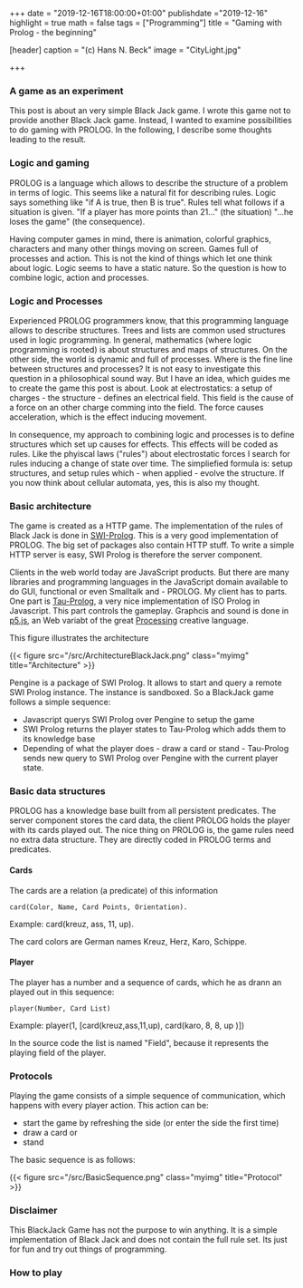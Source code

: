 +++
date = "2019-12-16T18:00:00+01:00"
publishdate ="2019-12-16"
highlight = true
math = false
tags = ["Programming"]
title = "Gaming with Prolog - the beginning"

[header]
  caption = "(c) Hans N. Beck"
  image = "CityLight.jpg"

+++

### A game as an experiment

This post is about an very simple Black Jack game. I wrote this game not to provide another Black Jack game. Instead, I wanted to examine possibilities to do gaming with PROLOG. In the following, I describe some thoughts leading to the result. 

### Logic and gaming

PROLOG is a language which allows to describe the structure of a problem in terms of logic. This seems like a natural fit for describing rules.  Logic says something like "if A is true, then B is true". Rules tell what follows if a situation is given. "If a player has more points than 21..." (the situation) "...he loses the game" (the consequence). 

Having computer games in mind, there is animation, colorful graphics, characters and many other things moving on screen. Games full of processes and action. This is not the kind of things which let one think about logic. Logic seems to have a static nature. So the question is how to combine logic, action and processes. 

### Logic and Processes

Experienced PROLOG programmers know, that this programming language allows to describe structures. Trees and lists are common used structures used in logic programming. In general, mathematics (where logic programming is rooted) is about structures and maps of structures. On the other side, the world is dynamic and full of processes. Where is the fine line between structures and processes? It is not easy to investigate this question in a philosophical sound way. But I have an idea, which guides me to create the game this post is about. Look at electrostatics: a setup of charges - the structure - defines an electrical field. This field is the cause of a force on an other charge comming into the field. The force causes acceleration, which is the effect inducing movement. 

In consequence, my approach to combining logic and processes is to define structures which set up causes for effects. This effects will be coded as rules. Like the phyiscal laws ("rules") about electrostatic forces I search for rules inducing a change of state over time. The simpliefied formula is: setup structures, and setup rules which - when applied - evolve the structure. If you now think about cellular automata, yes, this is also my thought.

### Basic architecture

The game is created as a HTTP game. The implementation of the rules of Black Jack is done in [SWI-Prolog](http://www.swi-prolog.org). This is a very good implementation of PROLOG. The big set of packages also contain HTTP stuff. To write a simple HTTP server is easy, SWI Prolog is therefore the server component. 

Clients in the web world today are JavaScript products. But there are many libraries and programming languages in the JavaScript domain available to do GUI, functional or even Smalltalk and - PROLOG. My client has to parts. One part is [Tau-Prolog](http://tau-prolog.org/), a very nice implementation of ISO Prolog in Javascript. This part controls the gameplay. Graphcis and sound is done in [p5.js](https://p5js.org/), an Web variabt of the great [Processing](http://www.processing.org) creative language.

This figure illustrates the architecture

{{< figure src="/src/ArchitectureBlackJack.png" class="myimg" title="Architecture" >}}

Pengine is a package of SWI Prolog. It allows to start and query a remote SWI Prolog instance. The instance is sandboxed. So a BlackJack game follows a simple sequence: 

+ Javascript querys SWI Prolog over Pengine to setup the game
+ SWI Prolog returns the player states to Tau-Prolog which adds them to its knowledge base
+ Depending of what the player does - draw a card or stand - Tau-Prolog sends new query to SWI Prolog over Pengine with the current player state.

### Basic data structures

PROLOG has a knowledge base built from all persistent predicates. The server component stores the card data, the client PROLOG  holds the player with its cards played out. The nice thing on PROLOG is, the game rules need no extra data structure. They are directly coded in PROLOG terms and predicates. 

#### Cards

The cards are a relation (a predicate) of this information

	card(Color, Name, Card Points, Orientation).
Example:
	card(kreuz, ass, 11, up).

The card colors are German names Kreuz, Herz, Karo, Schippe.

#### Player

The player has a number and a sequence of cards, which he as drann an played out in this sequence:

	player(Number, Card List)

Example:
	player(1, [card(kreuz,ass,11,up), card(karo, 8, 8, up )])

In the source code the list is named "Field", because it represents the playing field of the player.

### Protocols

Playing the game consists of a simple sequence of communication, which happens with every player action. This action can be: 

+ start the game by refreshing the side (or enter the side the first time)
+ draw a card or
+ stand

The basic sequence is as follows: 

{{< figure src="/src/BasicSequence.png" class="myimg" title="Protocol" >}}

### Disclaimer

This BlackJack Game has not the purpose to win anything. It is a simple implementation of Black Jack and does not contain the full rule set. Its just for fun and try out things of programming. 

### How to play


 